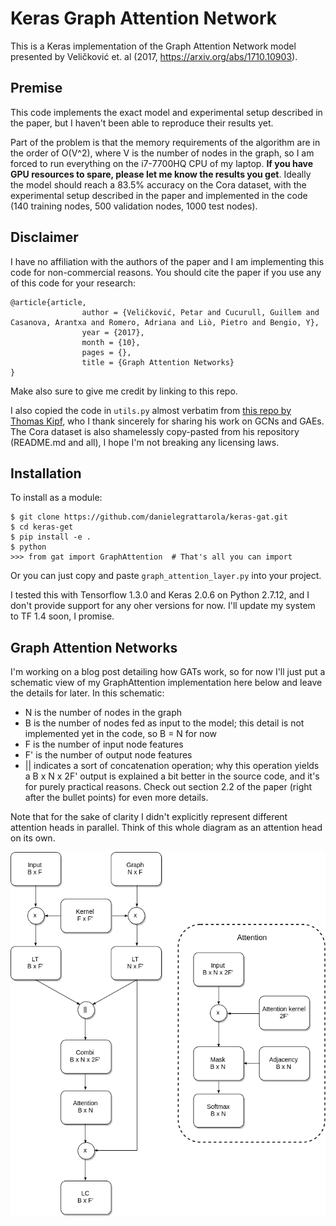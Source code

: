 # Keras Graph Attention Network
This is a Keras implementation of the Graph Attention Network model
presented by Veličković et. al (2017, https://arxiv.org/abs/1710.10903).

## Premise
This code implements the exact model and experimental setup described in
the paper, but I haven't been able to reproduce their results yet.

Part of the problem is that the memory requirements of the algorithm are
in the order of O(V^2), where V is the number of nodes in the graph, so
I am forced to run everything on the i7-7700HQ CPU of my laptop.
**If you have GPU resources to spare, please let me know the results you
get**.
Ideally the model should reach a 83.5% accuracy on the Cora dataset,
with the experimental setup described in the paper and implemented in
the code (140 training nodes, 500 validation nodes, 1000 test nodes).

## Disclaimer
I have no affiliation with the authors of the paper and I am
implementing this code for non-commercial reasons.
You should cite the paper if you use any of this code for your research:
```
@article{article,
                author = {Veličković, Petar and Cucurull, Guillem and Casanova, Arantxa and Romero, Adriana and Liò, Pietro and Bengio, Y},
                year = {2017},
                month = {10},
                pages = {},
                title = {Graph Attention Networks}
}
```
Make also sure to give me credit by linking to this repo.

I also copied the code in `utils.py` almost verbatim from [this repo by Thomas Kipf](https://github.com/tkipf/keras-gcn),
who I thank sincerely for sharing his work on GCNs and GAEs.
The Cora dataset is also shamelessly copy-pasted from his repository
(README.md and all), I hope I'm not breaking any licensing laws.

## Installation
To install as a module:
```
$ git clone https://github.com/danielegrattarola/keras-gat.git
$ cd keras-get
$ pip install -e .
$ python
>>> from gat import GraphAttention  # That's all you can import
```

Or you can just copy and paste `graph_attention_layer.py` into your
project.

I tested this with Tensorflow 1.3.0 and Keras 2.0.6 on Python 2.7.12,
and I don't provide support for any oher versions for now. I'll update
my system to TF 1.4 soon, I promise.

## Graph Attention Networks
I'm working on a blog post detailing how GATs work, so for now I'll
just put a schematic view of my GraphAttention implementation here below
and leave the details for later.
In this schematic:
- N is the number of nodes in the graph
- B is the number of nodes fed as input to the model; this detail is not
implemented yet in the code, so B = N for now
- F is the number of input node features
- F' is the number of output node features
- || indicates a sort of concatenation operation; why this operation
yields a B x N x 2F' output is explained a bit better in the source code,
and it's for purely practical reasons. Check out section 2.2 of the
paper (right after the bullet points) for even more details.

Note that for the sake of clarity I didn't explicitly represent
different attention heads in parallel. Think of this whole diagram as an
attention head on its own.

![GraphAttention layer](GAT.png?raw=True)

